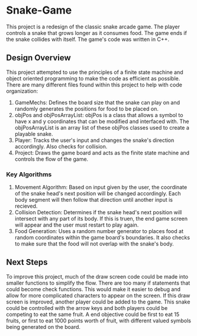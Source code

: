 # Snake-Game

This project is a redesign of the classic snake arcade game. The player controls a snake that grows longer as it consumes food. The game ends if the snake collides with itself. The game's code was written in C++.

## Design Overview
This project attempted to use the principles of a finite state machine and object oriented programming to make the code as efficient as possible. There are many different files found within this project to help with code organization:

1) GameMechs: Defines the board size that the snake can play on and randomly generates the positions for food to be placed on.
2) objPos and objPosArrayList: objPos is a class that allows a symbol to have x and y coordinates that can be modified and interfaced with. The objPosArrayList is an array list of these objPos classes used to create a playable snake.
3) Player: Tracks the user's input and changes the snake's direction accordingly. Also checks for collision.
4) Project: Draws the game board and acts as the finite state machine and controls the flow of the game.

### Key Algorithms
1) Movement Algorithm: Based on input given by the user, the coordinate of the snake head's next position will be changed accordingly. Each body segment will then follow that direction until another input is recieved.
2) Collision Detection: Determines if the snake head's next position will intersect with any part of its body. If this is truen, the end game screen will appear and the user must restart to play again.
3) Food Generation: Uses a random number generator to places food at random coordinates within the game board's boundaries. It also checks to make sure that the food will not overlap with the snake's body.

## Next Steps
To improve this project, much of the draw screen code could be made into smaller functions to simplify the flow. There are too many if statements that could become check functions. This would make it easier to debug and allow for more complicated characters to appear on the screen. If this draw screen is improved, another player could be added to the game. This snake could be controlled with the arrow keys and both players could be competing to eat the same fruit. A end objective could be first to eat 15 fruits, or first to eat 1000 points worth of fruit, with different valued symbols being generated on the board.
